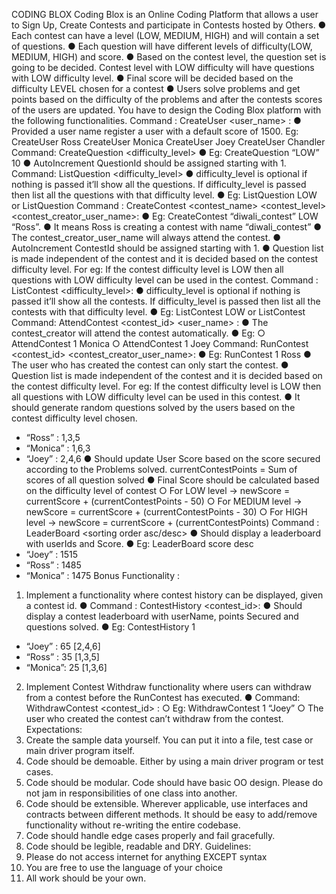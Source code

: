 CODING BLOX
Coding Blox is an Online Coding Platform that allows a user to Sign Up, Create Contests and
participate in Contests hosted by Others.
● Each contest can have a level (LOW, MEDIUM, HIGH) and will contain a set of questions.
● Each question will have different levels of difficulty(LOW, MEDIUM, HIGH) and score.
● Based on the contest level, the question set is going to be decided. Contest level with
LOW difficulty will have questions with LOW difficulty level.
● Final score will be decided based on the difficulty LEVEL chosen for a contest
● Users solve problems and get points based on the difficulty of the problems and after
the contests scores of the users are updated.
You have to design the Coding Blox platform with the following functionalities.
Command : CreateUser <user_name> :
● Provided a user name register a user with a default score of 1500.
Eg: CreateUser Ross
CreateUser Monica
CreateUser Joey
CreateUser Chandler
Command: CreateQuestion <difficulty_level> <score>
● Eg: CreateQuestion “LOW” 10
● AutoIncrement QuestionId should be assigned starting with 1.
Command: ListQuestion <difficulty_level>
● difficulty_level is optional if nothing is passed it’ll show all the questions. If
difficulty_level is passed then list all the questions with that difficulty level.
● Eg: ListQuestion LOW or ListQuestion
Command : CreateContest <contest_name> <contest_level> <contest_creator_user_name>:
● Eg: CreateContest “diwali_contest” LOW “Ross”.
● It means Ross is creating a contest with name “diwali_contest”
● The contest_creator_user_name will always attend the contest.
● AutoIncrement ContestId should be assigned starting with 1.
● Question list is made independent of the contest and it is decided based on the contest
difficulty level. For eg: If the contest difficulty level is LOW then all questions with LOW
difficulty level can be used in the contest.
Command : ListContest <difficulty_level>:
● difficulty_level is optional if nothing is passed it’ll show all the contests. If difficulty_level
is passed then list all the contests with that difficulty level.
● Eg: ListContest LOW or ListContest
Command: AttendContest <contest_id> <user_name> :
● The contest_creator will attend the contest automatically.
● Eg:
○ AttendContest 1 Monica
○ AttendContest 1 Joey
Command: RunContest <contest_id> <contest_creator_user_name>:
● Eg: RunContest 1 Ross
● The user who has created the contest can only start the contest.
● Question list is made independent of the contest and it is decided based on the contest
difficulty level. For eg: If the contest difficulty level is LOW then all questions with LOW
difficulty level can be used in this contest.
● It should generate random questions solved by the users based on the contest difficulty
level chosen.
- “Ross” : 1,3,5
- “Monica” : 1,6,3
- “Joey” : 2,4,6
● Should update User Score based on the score secured according to the Problems solved.
currentContestPoints = Sum of scores of all question solved
● Final Score should be calculated based on the difficulty level of contest
○ For LOW level → newScore = currentScore + (currentContestPoints - 50)
○ For MEDIUM level → newScore = currentScore + (currentContestPoints - 30)
○ For HIGH level → newScore = currentScore + (currentContestPoints)
Command : LeaderBoard <sorting order asc/desc>
● Should display a leaderboard with userIds and Score.
● Eg: LeaderBoard score desc
- “Joey” : 1515
- “Ross” : 1485
- “Monica” : 1475
Bonus Functionality :
1. Implement a functionality where contest history can be displayed, given a contest id.
● Command : ContestHistory <contest_id>:
● Should display a contest leaderboard with userName, points Secured and
questions solved.
● Eg: ContestHistory 1
- “Joey” : 65 [2,4,6]
- “Ross” : 35 [1,3,5]
- “Monica”: 25 [1,3,6]
2. Implement Contest Withdraw functionality where users can withdraw from a contest
before the RunContest has executed.
● Command: WithdrawContest <contest_id> <username>:
○ Eg: WithdrawContest 1 “Joey”
○ The user who created the contest can’t withdraw from the contest.
Expectations:
1. Create the sample data yourself. You can put it into a file, test case or main driver program itself.
2. Code should be demoable. Either by using a main driver program or test cases.
3. Code should be modular. Code should have basic OO design. Please do not jam in responsibilities
of one class into another.
4. Code should be extensible. Wherever applicable, use interfaces and contracts between different
methods. It should be easy to add/remove functionality without re-writing the entire codebase.
5. Code should handle edge cases properly and fail gracefully.
6. Code should be legible, readable and DRY.
Guidelines:
1. Please do not access internet for anything EXCEPT syntax
2. You are free to use the language of your choice
3. All work should be your own.
